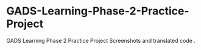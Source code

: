 # GADS-Learning-Phase-2-Practice-Project
GADS Learning Phase 2 Practice Project Screenshots and translated code .
